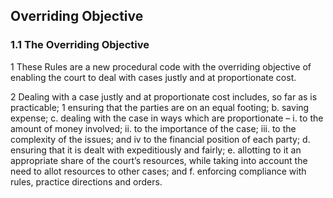 ## Overriding Objective

### 1.1	The Overriding Objective

1	These Rules are a new procedural code with the overriding objective of enabling the court to deal with cases justly and at proportionate cost.

2	Dealing with a case justly and at proportionate cost includes, so far as is practicable;
  1 ensuring that the parties are on an equal footing;
  b.	saving expense;
  c.	dealing with the case in ways which are proportionate –
  i.	to the amount of money involved;
  ii.	to the importance of the case;
  iii.	to the complexity of the issues; and
  iv to the financial position of each party;
  d.	ensuring that it is dealt with expeditiously and fairly;
  e.	allotting to it an appropriate share of the court’s resources, while taking into account the need to allot resources to other cases; and
  f.	enforcing compliance with rules, practice directions and orders.
